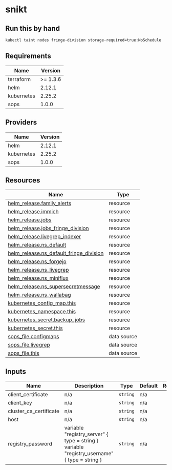 # snikt

## Run this by hand

```bash
kubectl taint nodes fringe-division storage-required=true:NoSchedule
```

<!-- BEGIN_TF_DOCS -->
## Requirements

| Name | Version |
|------|---------|
| terraform | >= 1.3.6 |
| helm | 2.12.1 |
| kubernetes | 2.25.2 |
| sops | 1.0.0 |

## Providers

| Name | Version |
|------|---------|
| helm | 2.12.1 |
| kubernetes | 2.25.2 |
| sops | 1.0.0 |

## Resources

| Name | Type |
|------|------|
| [helm_release.family_alerts](https://registry.terraform.io/providers/hashicorp/helm/2.12.1/docs/resources/release) | resource |
| [helm_release.immich](https://registry.terraform.io/providers/hashicorp/helm/2.12.1/docs/resources/release) | resource |
| [helm_release.jobs](https://registry.terraform.io/providers/hashicorp/helm/2.12.1/docs/resources/release) | resource |
| [helm_release.jobs_fringe_division](https://registry.terraform.io/providers/hashicorp/helm/2.12.1/docs/resources/release) | resource |
| [helm_release.livegrep_indexer](https://registry.terraform.io/providers/hashicorp/helm/2.12.1/docs/resources/release) | resource |
| [helm_release.ns_default](https://registry.terraform.io/providers/hashicorp/helm/2.12.1/docs/resources/release) | resource |
| [helm_release.ns_default_fringe_division](https://registry.terraform.io/providers/hashicorp/helm/2.12.1/docs/resources/release) | resource |
| [helm_release.ns_forgejo](https://registry.terraform.io/providers/hashicorp/helm/2.12.1/docs/resources/release) | resource |
| [helm_release.ns_livegrep](https://registry.terraform.io/providers/hashicorp/helm/2.12.1/docs/resources/release) | resource |
| [helm_release.ns_miniflux](https://registry.terraform.io/providers/hashicorp/helm/2.12.1/docs/resources/release) | resource |
| [helm_release.ns_supersecretmessage](https://registry.terraform.io/providers/hashicorp/helm/2.12.1/docs/resources/release) | resource |
| [helm_release.ns_wallabag](https://registry.terraform.io/providers/hashicorp/helm/2.12.1/docs/resources/release) | resource |
| [kubernetes_config_map.this](https://registry.terraform.io/providers/hashicorp/kubernetes/2.25.2/docs/resources/config_map) | resource |
| [kubernetes_namespace.this](https://registry.terraform.io/providers/hashicorp/kubernetes/2.25.2/docs/resources/namespace) | resource |
| [kubernetes_secret.backup_jobs](https://registry.terraform.io/providers/hashicorp/kubernetes/2.25.2/docs/resources/secret) | resource |
| [kubernetes_secret.this](https://registry.terraform.io/providers/hashicorp/kubernetes/2.25.2/docs/resources/secret) | resource |
| [sops_file.configmaps](https://registry.terraform.io/providers/carlpett/sops/1.0.0/docs/data-sources/file) | data source |
| [sops_file.livegrep](https://registry.terraform.io/providers/carlpett/sops/1.0.0/docs/data-sources/file) | data source |
| [sops_file.this](https://registry.terraform.io/providers/carlpett/sops/1.0.0/docs/data-sources/file) | data source |

## Inputs

| Name | Description | Type | Default | Required |
|------|-------------|------|---------|:--------:|
| client\_certificate | n/a | `string` | n/a | yes |
| client\_key | n/a | `string` | n/a | yes |
| cluster\_ca\_certificate | n/a | `string` | n/a | yes |
| host | n/a | `string` | n/a | yes |
| registry\_password | variable "registry\_server" { type = string }  variable "registry\_username" { type = string } | `string` | n/a | yes |
<!-- END_TF_DOCS -->

